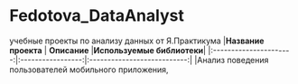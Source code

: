 # Fedotova_DataAnalyst
учебные проекты по анализу данных от Я.Практикума
|**Название проекта**  | **Описание**     |**Используемые библиотеки**|
|:----------------------:|:-----------------:|:---------------------------:|
|Анализ поведения пользователей мобильного приложения, 
